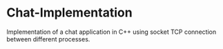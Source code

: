 # Chat-Implementation
Implementation of a chat application in C++ using socket TCP connection between different processes.
